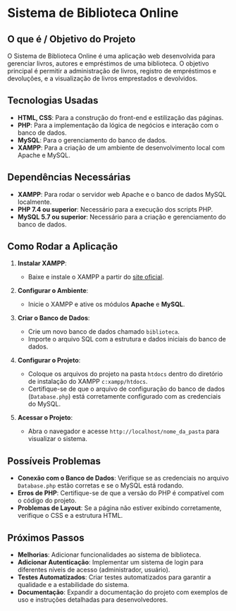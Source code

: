 # Sistema de Biblioteca Online

## O que é / Objetivo do Projeto

O Sistema de Biblioteca Online é uma aplicação web desenvolvida para gerenciar livros, autores e empréstimos de uma biblioteca. O objetivo principal é permitir a administração de livros, registro de empréstimos e devoluções, e a visualização de livros emprestados e devolvidos.

## Tecnologias Usadas

- **HTML, CSS**: Para a construção do front-end e estilização das páginas.
- **PHP**: Para a implementação da lógica de negócios e interação com o banco de dados.
- **MySQL**: Para o gerenciamento do banco de dados.
- **XAMPP**: Para a criação de um ambiente de desenvolvimento local com Apache e MySQL.

## Dependências Necessárias

- **XAMPP**: Para rodar o servidor web Apache e o banco de dados MySQL localmente.
- **PHP 7.4 ou superior**: Necessário para a execução dos scripts PHP.
- **MySQL 5.7 ou superior**: Necessário para a criação e gerenciamento do banco de dados.

## Como Rodar a Aplicação

1. **Instalar XAMPP**:
   - Baixe e instale o XAMPP a partir do [site oficial](https://www.apachefriends.org/index.html).

2. **Configurar o Ambiente**:
   - Inicie o XAMPP e ative os módulos **Apache** e **MySQL**.

3. **Criar o Banco de Dados**:
   - Crie um novo banco de dados chamado `biblioteca`.
   - Importe o arquivo SQL com a estrutura e dados iniciais do banco de dados.

4. **Configurar o Projeto**:
   - Coloque os arquivos do projeto na pasta `htdocs` dentro do diretório de instalação do XAMPP `c:xampp/htdocs`.
   - Certifique-se de que o arquivo de configuração do banco de dados (`Database.php`) está corretamente configurado com as credenciais do MySQL.

5. **Acessar o Projeto**:
   - Abra o navegador e acesse `http://localhost/nome_da_pasta` para visualizar o sistema.

## Possíveis Problemas

- **Conexão com o Banco de Dados**: Verifique se as credenciais no arquivo `Database.php` estão corretas e se o MySQL está rodando.
- **Erros de PHP**: Certifique-se de que a versão do PHP é compatível com o código do projeto.
- **Problemas de Layout**: Se a página não estiver exibindo corretamente, verifique o CSS e a estrutura HTML.

## Próximos Passos

- **Melhorias**: Adicionar funcionalidades ao sistema de biblioteca.
- **Adicionar Autenticação**: Implementar um sistema de login para diferentes níveis de acesso (administrador, usuário).
- **Testes Automatizados**: Criar testes automatizados para garantir a qualidade e a estabilidade do sistema.
- **Documentação**: Expandir a documentação do projeto com exemplos de uso e instruções detalhadas para desenvolvedores.
